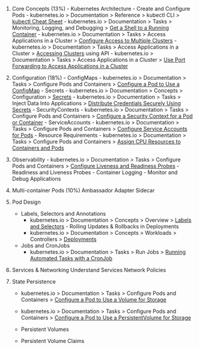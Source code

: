 
1. Core Concepts (13%) 
        - Kubernetes Architecture
        - Create and Configure Pods
        - kubernetes.io > Documentation > Reference > kubectl CLI > [kubectl Cheat Sheet](https://kubernetes.io/docs/reference/kubectl/cheatsheet/)
        - kubernetes.io > Documentation > Tasks > Monitoring, Logging, and Debugging > [Get a Shell to a Running Container](https://kubernetes.io/docs/tasks/debug-application-cluster/get-shell-running-container/)
        - kubernetes.io > Documentation > Tasks > Access Applications in a Cluster > [Configure Access to Multiple Clusters](https://kubernetes.io/docs/tasks/access-application-cluster/configure-access-multiple-clusters/)
        - kubernetes.io > Documentation > Tasks > Access Applications in a Cluster > [Accessing Clusters](https://kubernetes.io/docs/tasks/access-application-cluster/access-cluster/) using API
        - kubernetes.io > Documentation > Tasks > Access Applications in a Cluster > [Use Port Forwarding to Access Applications in a Cluster](https://kubernetes.io/docs/tasks/access-application-cluster/port-forward-access-application-cluster/)




2. Configuration (18%)
        - ConfigMaps 
              - kubernetes.io > Documentation > Tasks > Configure Pods and Containers > [Configure a Pod to Use a ConfigMap](https://kubernetes.io/docs/tasks/configure-pod-container/configure-pod-configmap/)
        - Secrets
             - kubernetes.io > Documentation > Concepts > Configuration > [Secrets](https://kubernetes.io/docs/concepts/configuration/secret/)
             - kubernetes.io > Documentation > Tasks > Inject Data Into Applications > [Distribute Credentials Securely Using Secrets](https://kubernetes.io/docs/tasks/inject-data-application/distribute-credentials-secure/)
        - SecurityContexts
           - kubernetes.io > Documentation > Tasks > Configure Pods and Containers > [Configure a Security Context for a Pod or Container](https://kubernetes.io/docs/tasks/configure-pod-container/security-context/)
        - ServiceAccounts
           - kubernetes.io > Documentation > Tasks > Configure Pods and Containers > [Configure Service Accounts for Pods](https://kubernetes.io/docs/tasks/configure-pod-container/configure-service-account/)
        - Resource Requirements
           - kubernetes.io > Documentation > Tasks > Configure Pods and Containers > [Assign CPU Resources to Containers and Pods](https://kubernetes.io/docs/tasks/configure-pod-container/assign-cpu-resource/)


3. Observability
       - kubernetes.io > Documentation > Tasks > Configure Pods and Containers > [Configure Liveness and Readiness Probes](https://kubernetes.io/docs/tasks/configure-pod-container/configure-liveness-readiness-probes/)
       - Readiness and Liveness Probes
       - Container Logging
       - Monitor and Debug Applications
  
4. Multi-container Pods (10%)
        Ambassador
        Adapter
        Sidecar

5. Pod Design
      - Labels, Selectors and Annotations
          - kubernetes.io > Documentation > Concepts > Overview > [Labels and Selectors](https://kubernetes.io/docs/concepts/overview/working-with-objects/labels/#label-selectors)
       - Rolling Updates & Rollbacks in Deployments
          - kubernetes.io > Documentation > Concepts > Workloads > Controllers > [Deployments](https://kubernetes.io/docs/concepts/workloads/controllers/deployment)
      - Jobs and CronJobs
          - kubernetes.io > Documentation > Tasks > Run Jobs > [Running Automated Tasks with a CronJob](https://kubernetes.io/docs/tasks/job/automated-tasks-with-cron-jobs/)


6. Services & Networking
      Understand Services
      Network Policies

7. State Persistence
      - kubernetes.io > Documentation > Tasks > Configure Pods and Containers > [Configure a Pod to Use a Volume for Storage](https://kubernetes.io/docs/tasks/configure-pod-container/configure-volume-storage/)

      - kubernetes.io > Documentation > Tasks > Configure Pods and Containers > [Configure a Pod to Use a PersistentVolume for Storage](https://kubernetes.io/docs/tasks/configure-pod-container/configure-persistent-volume-storage/)

      - Persistent Volumes
      - Persistent Volume Claims

